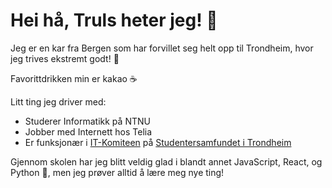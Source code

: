 # Hei hå, Truls heter jeg! :wave:

Jeg er en kar fra Bergen som har forvillet seg helt opp til Trondheim, hvor jeg trives ekstremt godt! :bug:

Favorittdrikken min er kakao ☕

Litt ting jeg driver med:

- Studerer Informatikk på NTNU
- Jobber med Internett hos Telia
- Er funksjonær i [IT-Komiteen](itk.samfundet.no) på [Studentersamfundet i Trondheim](samfundet.no)

Gjennom skolen har jeg blitt veldig glad i blandt annet JavaScript, React, og Python :snake:, men jeg prøver alltid å lære meg nye ting!
